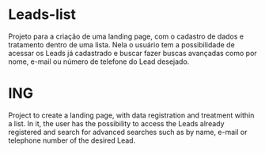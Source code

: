 # Leads-list

Projeto para a criação de uma landing page, com o cadastro de dados e tratamento dentro de uma lista. Nela o usuário tem a possibilidade de acessar os Leads já cadastrado e buscar fazer buscas avançadas como por nome, e-mail ou número de telefone do Lead desejado. 


# ING
Project to create a landing page, with data registration and treatment within a list. In it, the user has the possibility to access the Leads already registered and search for advanced searches such as by name, e-mail or telephone number of the desired Lead.

